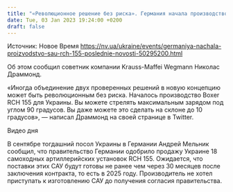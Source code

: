 ```yaml
---
title: "«Революционное решение без риска». Германия начала производство САУ RCH 155"
date: Tue, 03 Jan 2023 19:24:00 +0200
draft: false
---
```

Источник: Новое Время https://nv.ua/ukraine/events/germaniya-nachala-proizvodstvo-sau-rch-155-poslednie-novosti-50295200.html


 Об этом сообщил советник компании Krauss-Maffei Wegmann Николас Драммонд.

«Иногда объединение двух проверенных решений в новую концепцию может быть революционным без риска. Началось производство Boxer RCH 155 для Украины. Вы можете стрелять максимальным зарядом под углом 90 градусов. Вы даже можете это сделать на склоне до 10 градусов», — написал Драммонд на своей странице в Twitter.

 Видео дня   

В сентябре тогдашний посол Украины в Германии Андрей Мельник сообщил, что правительство Германии одобрило продажу Украине 18 самоходных артиллерийских установок RCH 155. Ожидается, что поставки этих САУ будут готовы не ранее чем через 30 месяцев после заключения контракта, то есть в 2025 году. Производитель не хотел приступать к изготовлению САУ до получения согласия правительства.
